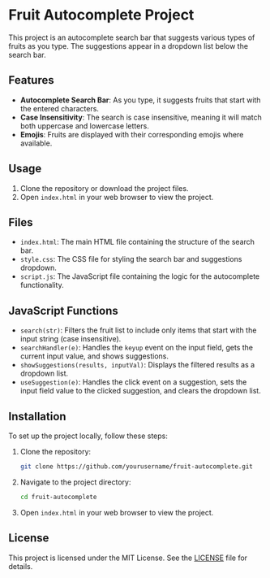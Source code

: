 # Fruit Autocomplete Project

This project is an autocomplete search bar that suggests various types of fruits as you type. The suggestions appear in a dropdown list below the search bar.

## Features

- **Autocomplete Search Bar**: As you type, it suggests fruits that start with the entered characters.
- **Case Insensitivity**: The search is case insensitive, meaning it will match both uppercase and lowercase letters.
- **Emojis**: Fruits are displayed with their corresponding emojis where available.

## Usage

1. Clone the repository or download the project files.
2. Open `index.html` in your web browser to view the project.

## Files

- `index.html`: The main HTML file containing the structure of the search bar.
- `style.css`: The CSS file for styling the search bar and suggestions dropdown.
- `script.js`: The JavaScript file containing the logic for the autocomplete functionality.

## JavaScript Functions

- `search(str)`: Filters the fruit list to include only items that start with the input string (case insensitive).
- `searchHandler(e)`: Handles the `keyup` event on the input field, gets the current input value, and shows suggestions.
- `showSuggestions(results, inputVal)`: Displays the filtered results as a dropdown list.
- `useSuggestion(e)`: Handles the click event on a suggestion, sets the input field value to the clicked suggestion, and clears the dropdown list.

## Installation

To set up the project locally, follow these steps:

1. Clone the repository:
   ```zsh
   git clone https://github.com/yourusername/fruit-autocomplete.git
   ```
2. Navigate to the project directory:
   ```zsh
   cd fruit-autocomplete
   ```
3. Open `index.html` in your web browser to view the project.

## License

This project is licensed under the MIT License. See the [LICENSE](LICENSE) file for details.

